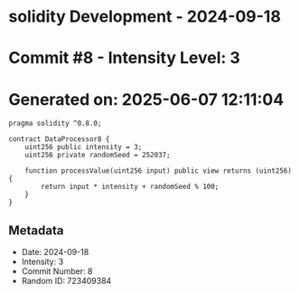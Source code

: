 ﻿# solidity Development - 2024-09-18
# Commit #8 - Intensity Level: 3
# Generated on: 2025-06-07 12:11:04
```solidity
pragma solidity ^0.8.0;

contract DataProcessor8 {
    uint256 public intensity = 3;
    uint256 private randomSeed = 252037;

    function processValue(uint256 input) public view returns (uint256) {
        return input * intensity + randomSeed % 100;
    }
}
```
## Metadata
- Date: 2024-09-18
- Intensity: 3
- Commit Number: 8
- Random ID: 723409384
